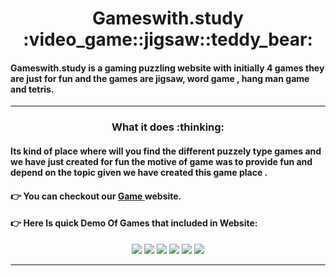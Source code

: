 <h1 align="center"> Gameswith.study  :video_game::jigsaw::teddy_bear:</a>


<h4 text-align="center">Gameswith.study is a gaming puzzling website with initially 4 games they are just for fun and the games are jigsaw, word game , hang man game and tetris.</h4>
<hr>

<h3 align ="center">What it does :thinking:</h3>

#### Its kind of place where will you find the different puzzely type games and we have just created for fun the motive of game was to provide fun and depend on the topic given we have created this game place .


#### :point_right:  You can checkout our <a href="http://www.gameswith.study/" target="_blank">Game </a> website.

#### :point_right:   Here Is quick Demo Of Games that included in Website:


<p align="center">
<img src ="https://user-images.githubusercontent.com/75021117/152678329-e739c76c-1146-4f26-9927-53aa65f832a4.png">
<img src ="https://user-images.githubusercontent.com/75021117/152678336-e95f8b17-fdf5-452a-97e9-dc8555f5c240.png">
<img src ="https://user-images.githubusercontent.com/75021117/152678342-7d023d2e-3490-478e-9531-2c3a2c8a0a8a.png">
<img src ="https://user-images.githubusercontent.com/75021117/152678348-fb69ad56-8b38-4d04-85e9-e60c97d43278.png">
<img src ="https://user-images.githubusercontent.com/75021117/152678356-415dc9f9-42f5-4016-9e1b-36cef3342fce.png">
<img src ="https://user-images.githubusercontent.com/75021117/152678364-69753448-9461-4300-a094-7be6720e35dd.png">
</p>

<hr>
